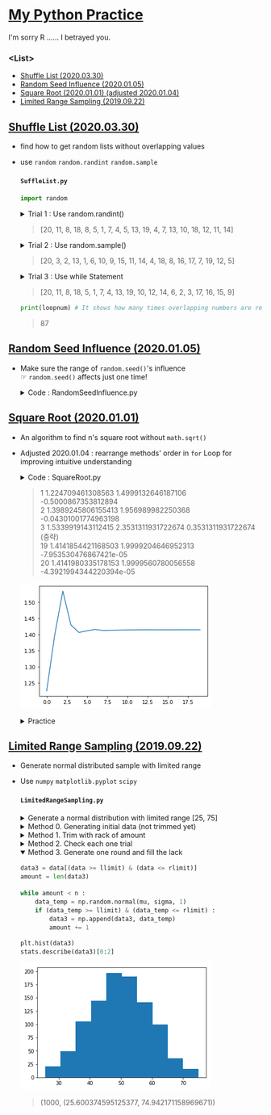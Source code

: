# [My Python Practice](/README.md#python)

I'm sorry R …… I betrayed you.


### \<List>

- [Shuffle List (2020.03.30)](#shuffle-list-20200330)
- [Random Seed Influence (2020.01.05)](#random-seed-influence-20200105)
- [Square Root (2020.01.01) (adjusted 2020.01.04)](#square-root-20200101)
- [Limited Range Sampling (2019.09.22)](#limited-range-sampling-20190922)


## [Shuffle List (2020.03.30)](#list)

- find how to get random lists without overlapping values
- use `random` `random.randint` `random.sample`

  #### `SuffleList.py`

  ```python
  import random
  ```

  <details>
    <summary>Trial 1 : Use random.randint()</summary>

  ```python
  shufflelist1 = []

  for i in range(0,20) :
      random.seed(330 + i)
      shufflelist1.append(random.randint(1, 20))

  print(shufflelist1) # There are overlapping values.
  ```
  </details>

  > [20, 11, 8, 18, 8, 5, 1, 7, 4, 5, 13, 19, 4, 7, 13, 10, 18, 12, 11, 14]

  <details>
    <summary>Trial 2 : Use random.sample()</summary>

  ```python
  random.seed(330)
  shufflelist2 = random.sample(range(1, 21), 20)

  print(shufflelist2) # random.sample() offers values without overlapping.
  ```
  </details>

  > [20, 3, 2, 13, 1, 6, 10, 9, 15, 11, 14, 4, 18, 8, 16, 17, 7, 19, 12, 5]

  <details>
    <summary>Trial 3 : Use while Statement</summary>

  ```python
  shufflelist3 = []
  loopnum = 0

  while len(shufflelist3) < 20 :
      random.seed(330 + loopnum)
      r = random.randint(1,20)
      if r not in shufflelist3 : shufflelist3.append(r)
      loopnum += 1

  print(shufflelist3)
  # It seems similar with Trial 1's sequence but there's no overlapping values.
  ```
  </details>

  > [20, 11, 8, 18, 5, 1, 7, 4, 13, 19, 10, 12, 14, 6, 2, 3, 17, 16, 15, 9]  
  ```python
  print(loopnum) # It shows how many times overlapping numbers are rejected.
  ```
  > 87


## [Random Seed Influence (2020.01.05)](#list)

- Make sure the range of `random.seed()`'s influence  
  ☞ `random.seed()` affects just one time!

  <details>
    <summary>Code : RandomSeedInfluence.py</summary>

  ```python
  import random
  ```

  ```python
  # case 1
  print(random.random())
  print(random.random())
  print(random.random())
  ```
  > 0.48515227527760874  
  > 0.48808537244754757  
  > 0.9509662749522355

  ```python
  # case 2
  random.seed(105)
  print(random.random())
  print(random.random())
  print(random.random())
  ```
  > **0.8780993490764925**  
  > 0.3491186468357038  
  > 0.7907236599059974

  ```python
  # case 2-1
  random.seed(105); print(random.random())
  random.seed(105); print(random.random())
  random.seed(105); print(random.random())
  ```
  > **0.8780993490764925**  
  > **0.8780993490764925**  
  > **0.8780993490764925**

  ```python
  # case 3
  random.seed(105)
  for i in range(0,3) :
      print(random.random())
  ```
  > **0.8780993490764925**  
  > 0.3491186468357038  
  > 0.7907236599059974

  ```python
  # case 3-1
  for i in range(0,3) :
      random.seed(105); print(random.random())
  ```
  > **0.8780993490764925**  
  > **0.8780993490764925**  
  > **0.8780993490764925**
  </details>


## [Square Root (2020.01.01)](#list)

- An algorithm to find n's square root without `math.sqrt()`
- Adjusted 2020.01.04 : rearrange methods' order in `for` Loop for improving intuitive understanding

  <details>
    <summary>Code : SquareRoot.py</summary>

  ```python
  import random
  import math
  import matplotlib.pyplot as plt

  n = 2 # should be larger than 1
  k = 20 # run loop k times

  squareroot = []
  lowerlimit, upperlimit = 1, n

  for i in range(k) :

      random.seed(20200104) # can be removed
      squareroot.append(random.uniform(lowerlimit, upperlimit))
      square = squareroot[i] ** 2
      print(i+1, squareroot[i], square, square-n)

      if square == n :
          break;
      elif square < n :
          # print("smaller")
          lowerlimit = max(squareroot[i], lowerlimit)
      else :
          # print("larger")
          upperlimit = min(squareroot[i], upperlimit)

  myplot = plt.plot(range(k), squareroot)
  # myplot.hlines(math.sqrt(n), color="red", linestyle="--") # doesn't work
  ```
  </details>

  > 1 1.224709461308563 1.4999132646187106 -0.5000867353812894  
  > 2 1.3989245806155413 1.956989982250368 -0.04301001774963198  
  > 3 1.5339919143112415 2.3531311931722674 0.3531311931722674  
  > (중략)  
  > 19 1.4141854421168503 1.9999204646952313 -7.953530476867421e-05  
  > 20 1.4141980335178153 1.9999560780056558 -4.3921994344220394e-05 

  ![approximate to the exact square root](Images/Square_Root_20200104.png)

  <details>
    <summary>Practice</summary>

  ```python
  # practice
  random.random()
  random.randrange(1,n) # output only integer
  random.uniform(1,n) # output float
  list(range(10))
  ```
  > 0.2508550895840985  
  > 1  
  > 1.2710268293926659  
  > [0, 1, 2, 3, 4, 5, 6, 7, 8, 9]  
  </details>


## [Limited Range Sampling (2019.09.22)](#list)

- Generate normal distributed sample with limited range
- Use `numpy` `matplotlib.pyplot` `scipy`

  #### `LimitedRangeSampling.py`

  <details>
    <summary>Generate a normal distribution with limited range [25, 75]</summary>

  ```python
  import numpy as np
  import matplotlib.pyplot as plt
  from scipy import stats

  mu, sigma, n = 50, 10, 1000
  llimit, rlimit = 25, 75

  data = np.random.normal(mu, sigma, n)
  ```
  </details>

  <details>
    <summary>Method 0. Generating initial data (not trimmed yet)</summary>

  ```python
  plt.hist(data)
  stats.describe(data)[0:2] # [0] : nobs, [1] : minmax
  ```
  ![hist0](Images/Generate_Limited_Range_ND_hist_0.png)
  > (1000, (16.763171096395133, 76.969552776105601))
  </details>

  <details>
    <summary>Method 1. Trim with rack of amount</summary>

  ```python
  data1 = data[(data >= llimit) & (data <= rlimit)]
  ```
  ```python
  plt.hist(data1)
  stats.describe(data1)[0:2]
  ```
  ![hist1](Images/Generate_Limited_Range_ND_hist_1.png)
  > (991, (25.600374595125377, 74.942171158969671))
  </details>

  <details>
    <summary>Method 2. Check each one trial</summary>

  ```python
  data2, amount = [], 0

  while amount < n :
      data_temp = np.random.normal(mu, sigma, 1)
      if (data_temp >= llimit) & (data_temp <= rlimit) :
          data2 = np.append(data2, data_temp)
          amount += 1
  ```
  ```python
  plt.hist(data2)
  stats.describe(data2)[0:2]
  ```
  ![hist2](Images/Generate_Limited_Range_ND_hist_2.png)
  > (1000, (25.987274047611137, 73.473315070409228))
  </details>

  <details open="">
    <summary>Method 3. Generate one round and fill the lack</summary>

  ```python
  data3 = data[(data >= llimit) & (data <= rlimit)]
  amount = len(data3)

  while amount < n :
      data_temp = np.random.normal(mu, sigma, 1)
      if (data_temp >= llimit) & (data_temp <= rlimit) :
          data3 = np.append(data3, data_temp)
          amount += 1
  ```
  ```python
  plt.hist(data3)
  stats.describe(data3)[0:2]
  ```
  ![hist3](Images/Generate_Limited_Range_ND_hist_3.png)
  > (1000, (25.600374595125377, 74.942171158969671))
  </details>
